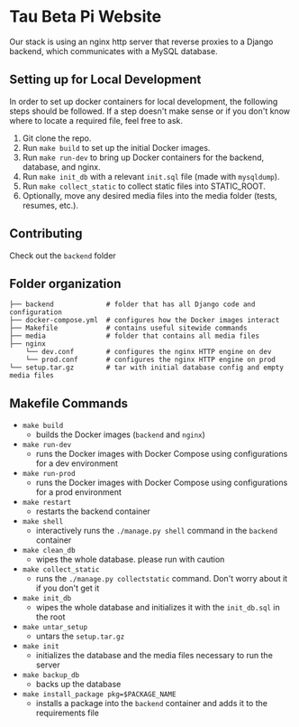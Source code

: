# Tau Beta Pi Website
Our stack is using an nginx http server that reverse proxies to a Django backend, which communicates with a MySQL database.  

## Setting up for Local Development
In order to set up docker containers for local development, the following steps should be followed. If a step doesn't make sense or if you don't know where to locate a required file, feel free to ask.
1. Git clone the repo.
2. Run `make build` to set up the initial Docker images.
3. Run `make run-dev` to bring up Docker containers for the backend, database, and nginx.
4. Run `make init_db` with a relevant `init.sql` file (made with `mysqldump`).
5. Run `make collect_static` to collect static files into STATIC_ROOT.
6. Optionally, move any desired media files into the media folder (tests, resumes, etc.). 

## Contributing
Check out the `backend` folder

## Folder organization
```
├── backend             # folder that has all Django code and configuration
├── docker-compose.yml  # configures how the Docker images interact
├── Makefile            # contains useful sitewide commands
├── media               # folder that contains all media files
├── nginx               
    └── dev.conf        # configures the nginx HTTP engine on dev
    └── prod.conf       # configures the nginx HTTP engine on prod
└── setup.tar.gz        # tar with initial database config and empty media files
```

## Makefile Commands
- `make build`
    - builds the Docker images (`backend` and `nginx`)
- `make run-dev`
    - runs the Docker images with Docker Compose using configurations for a dev environment
- `make run-prod`
    - runs the Docker images with Docker Compose using configurations for a prod environment
- `make restart`
    - restarts the backend container
- `make shell`
    - interactively runs the `./manage.py shell` command in the `backend` container
- `make clean_db`
    - wipes the whole database.  please run with caution
- `make collect_static`
    - runs the `./manage.py collectstatic` command.  Don't worry about it if you don't get it
- `make init_db`
    - wipes the whole database and initializes it with the `init_db.sql` in the root
- `make untar_setup`
    - untars the `setup.tar.gz`
- `make init`
    - initializes the database and the media files necessary to run the server
- `make backup_db`
    - backs up the database
- `make install_package pkg=$PACKAGE_NAME`
    - installs a package into the `backend` container and adds it to the requirements file

